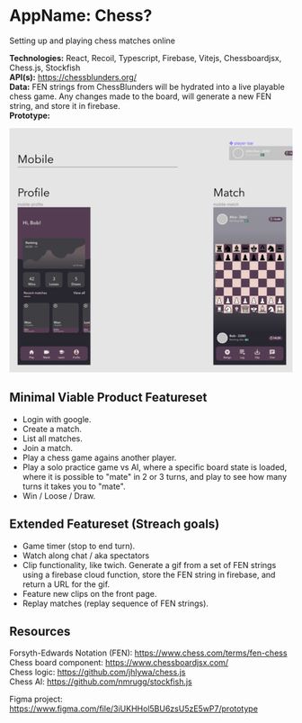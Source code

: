 # AppName: Chess?

Setting up and playing chess matches online

**Technologies:** React, Recoil, Typescript, Firebase, Vitejs, Chessboardjsx, Chess.js, Stockfish <br>
**API(s):** https://chessblunders.org/ <br>
**Data:** FEN strings from ChessBlunders will be hydrated into a live playable chess game. Any changes made to the board, will generate a new FEN string, and store it in firebase.<br>
**Prototype:** <br>

![](./prototype/mobile.png)

## Minimal Viable Product Featureset

* Login with google.
* Create a match.
* List all matches.
* Join a match.
* Play a chess game agains another player.
* Play a solo practice game vs AI, where a specific board state is loaded, where it is possible to "mate" in 2 or 3 turns, and play to see how many turns it takes you to "mate".
* Win / Loose / Draw.


## Extended Featureset (Streach goals)

* Game timer (stop to end turn).
* Watch along chat / aka spectators
* Clip functionality, like twich. Generate a gif from a set of FEN strings using a firebase cloud function, store the FEN string in firebase, and return a URL for the gif.
* Feature new clips on the front page.
* Replay matches (replay sequence of FEN strings).


## Resources

Forsyth-Edwards Notation (FEN): https://www.chess.com/terms/fen-chess <br>
Chess board component: https://www.chessboardjsx.com/ <br>
Chess logic: https://github.com/jhlywa/chess.js <br>
Chess AI: https://github.com/nmrugg/stockfish.js <br>

Figma project: https://www.figma.com/file/3iUKHHol5BU6zsU5zE5wP7/prototype <br>
